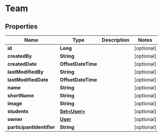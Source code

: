

# Team


## Properties

| Name | Type | Description | Notes |
|------------ | ------------- | ------------- | -------------|
|**id** | **Long** |  |  [optional] |
|**createdBy** | **String** |  |  [optional] |
|**createdDate** | **OffsetDateTime** |  |  [optional] |
|**lastModifiedBy** | **String** |  |  [optional] |
|**lastModifiedDate** | **OffsetDateTime** |  |  [optional] |
|**name** | **String** |  |  [optional] |
|**shortName** | **String** |  |  [optional] |
|**image** | **String** |  |  [optional] |
|**students** | [**Set&lt;User&gt;**](User.md) |  |  [optional] |
|**owner** | [**User**](User.md) |  |  [optional] |
|**participantIdentifier** | **String** |  |  [optional] |




